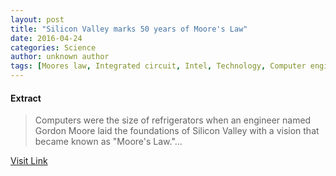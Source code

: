 ```yaml
---
layout: post
title: "Silicon Valley marks 50 years of Moore's Law"
date: 2016-04-24
categories: Science
author: unknown author
tags: [Moores law, Integrated circuit, Intel, Technology, Computer engineering, Artificial objects, Electronics, Electronic engineering, Digital technology, Electrical engineering, Computers, Computing]
---
```





#### Extract
>Computers were the size of refrigerators when an engineer named Gordon Moore laid the foundations of Silicon Valley with a vision that became known as "Moore's Law."...



[Visit Link](http://phys.org/news349088149.html)


